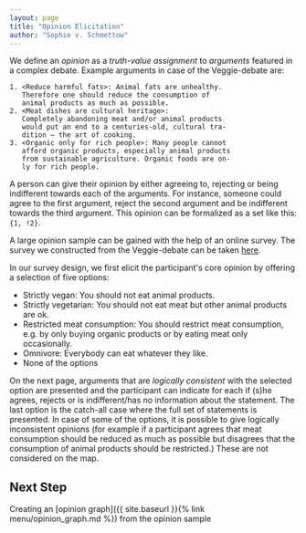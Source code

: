 ```yaml
---
layout: page
title: "Opinion Elicitation"
author: "Sophie v. Schmettow"
---
```


We define an *opinion* as a *truth-value assignment* to *arguments* featured in a complex debate. Example arguments in case of the Veggie-debate are:

```
1. <Reduce harmful fats>: Animal fats are unhealthy.
   Therefore one should reduce the consumption of 
   animal products as much as possible.
2. <Meat dishes are cultural heritage>:
   Completely abandoning meat and/or animal products
   would put an end to a centuries-old, cultural tra-
   dition – the art of cooking.
3. <Organic only for rich people>: Many people cannot
   afford organic products, especially animal products
   from sustainable agriculture. Organic foods are on-
   ly for rich people.
```

A person can give their opinion by either agreeing to, rejecting or being indifferent towards each of the arguments. For instance, someone could agree to
the first argument, reject the second argument and be indifferent towards the third argument. This opinion can be formalized as a set like this: `{1, !2}`.

A large opinion sample can be gained with the help of an online survey. The survey we constructed from the Veggie-debate can be taken [here](http://i11www.iti.kit.edu/~svschmettow/index.php?lang=en).

In our survey design, we first elicit the participant's core opinion by offering a selection of five options:
* Strictly vegan: You should not eat animal products.
* Strictly vegetarian: You should not eat meat but other animal products are ok.
* Restricted meat consumption: You should restrict meat consumption, e.g. by only buying organic products or by eating meat only occasionally.
* Omnivore: Everybody can eat whatever they like.
* None of the options

On the next page, arguments that are *logically consistent* with the selected option are presented and the participant can indicate for each if (s)he agrees, rejects or is indifferent/has no information about the statement. The last option is the catch-all case where the full set of statements is presented. In case of some of the options, it is possible to give logically inconsistent opinions (for example if a participant agrees that meat consumption should be reduced as much as possible but disagrees that the consumption of animal products should be restricted.) These are not considered on the map. 

## Next Step

Creating an [opinion graph]({{ site.baseurl }}{% link menu/opinion_graph.md %}) from the opinion sample
